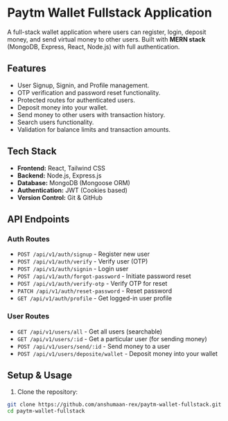 # Paytm Wallet Fullstack Application

A full-stack wallet application where users can register, login, deposit money, and send virtual money to other users. Built with **MERN stack** (MongoDB, Express, React, Node.js) with full authentication.

## Features

- User Signup, Signin, and Profile management.
- OTP verification and password reset functionality.
- Protected routes for authenticated users.
- Deposit money into your wallet.
- Send money to other users with transaction history.
- Search users functionality.
- Validation for balance limits and transaction amounts.

## Tech Stack

- **Frontend:** React, Tailwind CSS
- **Backend:** Node.js, Express.js
- **Database:** MongoDB (Mongoose ORM)
- **Authentication:** JWT (Cookies based)
- **Version Control:** Git & GitHub

## API Endpoints

### Auth Routes

- `POST /api/v1/auth/signup` - Register new user
- `POST /api/v1/auth/verify` - Verify user (OTP)
- `POST /api/v1/auth/signin` - Login user
- `POST /api/v1/auth/forgot-password` - Initiate password reset
- `POST /api/v1/auth/verify-otp` - Verify OTP for reset
- `PATCH /api/v1/auth/reset-password` - Reset password
- `GET /api/v1/auth/profile` - Get logged-in user profile

### User Routes

- `GET /api/v1/users/all` - Get all users (searchable)
- `GET /api/v1/users/:id` - Get a particular user (for sending money)
- `POST /api/v1/users/send/:id` - Send money to a user
- `POST /api/v1/users/deposite/wallet` - Deposit money into your wallet

## Setup & Usage

1. Clone the repository:

```bash
git clone https://github.com/anshumaan-rex/paytm-wallet-fullstack.git
cd paytm-wallet-fullstack
